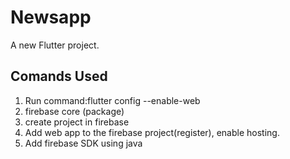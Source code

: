 # Newsapp

A new Flutter project.

## Comands Used
1.  Run command:flutter config --enable-web
2.  firebase core (package)
3.  create project in firebase 
4.  Add web app to the firebase project(register),
    enable hosting.
5.  Add firebase SDK using java <script> tag,
    copy tag,go to project/web/index.html
    paste java <script> tag inside the <body> 
6.  Install Firebase tools, for that 
    install NODE JS, Then Run the command: 
    npm install -g firebase-tools
7.  firebase login
8.  firebase init
9.  select configure files for firebase hosting,
    select project
10. Public directory: build/web
11. single page:no, Github:no
12. Firebase initialization  is complete.
13. Run command: flutter build web
14. Run command: firebase deploy
15. you will get the "hosting url"

update 
1. flutter clean
2. flutter pub get
3. flutter build web
4. firebase deploy

